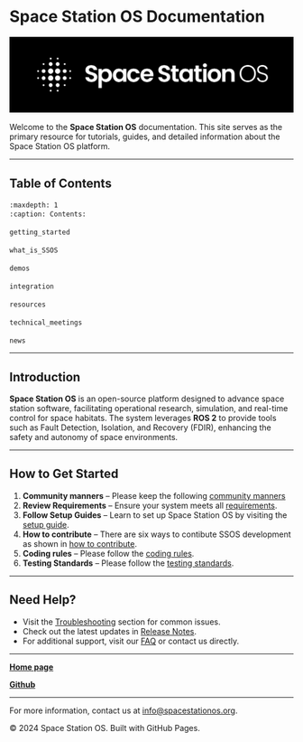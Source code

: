 
# Space Station OS Documentation


![Space Station OS Logo](assets/logo/SSOS_LogoMark_TextSide_White_BGBlack.png)


Welcome to the **Space Station OS** documentation. This site serves as the primary resource for tutorials, guides, and detailed information about the Space Station OS platform.

---

## Table of Contents

```{toctree}
:maxdepth: 1
:caption: Contents:

getting_started

what_is_SSOS

demos

integration

resources

technical_meetings

news

```

---

## Introduction

**Space Station OS** is an open-source platform designed to advance space station software, facilitating operational research, simulation, and real-time control for space habitats. The system leverages **ROS 2** to provide tools such as Fault Detection, Isolation, and Recovery (FDIR), enhancing the safety and autonomy of space environments.

---

## How to Get Started
1. **Community manners** – Please keep the following [community manners](community_manners.md)
2. **Review Requirements** – Ensure your system meets all [requirements](requirements.md).
3. **Follow Setup Guides** – Learn to set up Space Station OS by visiting the [setup guide](setup.md).
4. **How to contribute** – There are six ways to contibute SSOS development as shown in [how to contribute](how_to_contribute.md).
5. **Coding rules** –  Please follow the [coding rules](coding_rule.md).
6. **Testing Standards**  –  Please follow the [testing standards](testing_standards.md).

---

## Need Help?
- Visit the [Troubleshooting](troubleshooting.md) section for common issues.
- Check out the latest updates in [Release Notes](release_notes.md).
- For additional support, visit our [FAQ](faq.md) or contact us directly.

---

**[Home page](https://spacestationos.com/)**

**[Github](https://github.com/space-station-os)**

---
For more information, contact us at [info@spacestationos.org](mailto:info@spacestationos.org).

© 2024 Space Station OS. Built with GitHub Pages.
